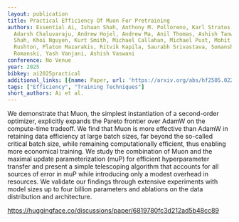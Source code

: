 ```yaml
---
layout: publication
title: Practical Efficiency Of Muon For Pretraining
authors: Essential Ai, Ishaan Shah, Anthony M. Polloreno, Karl Stratos, Philip Monk,
  Adarsh Chaluvaraju, Andrew Hojel, Andrew Ma, Anil Thomas, Ashish Tanwer, Darsh J
  Shah, Khoi Nguyen, Kurt Smith, Michael Callahan, Michael Pust, Mohit Parmar, Peter
  Rushton, Platon Mazarakis, Ritvik Kapila, Saurabh Srivastava, Somanshu Singla, Tim
  Romanski, Yash Vanjani, Ashish Vaswani
conference: No Venue
year: 2025
bibkey: ai2025practical
additional_links: [{name: Paper, url: 'https://arxiv.org/abs/hf2505.02222'}]
tags: ["Efficiency", "Training Techniques"]
short_authors: Ai et al.
---
```

We demonstrate that Muon, the simplest instantiation of a second-order optimizer, explicitly expands the Pareto frontier over AdamW on the compute-time tradeoff. We find that Muon is more effective than AdamW in retaining data efficiency at large batch sizes, far beyond the so-called critical batch size, while remaining computationally efficient, thus enabling more economical training. We study the combination of Muon and the maximal update parameterization (muP) for efficient hyperparameter transfer and present a simple telescoping algorithm that accounts for all sources of error in muP while introducing only a modest overhead in resources. We validate our findings through extensive experiments with model sizes up to four billion parameters and ablations on the data distribution and architecture.

https://huggingface.co/discussions/paper/6819780fc3d212ad5b48cc89